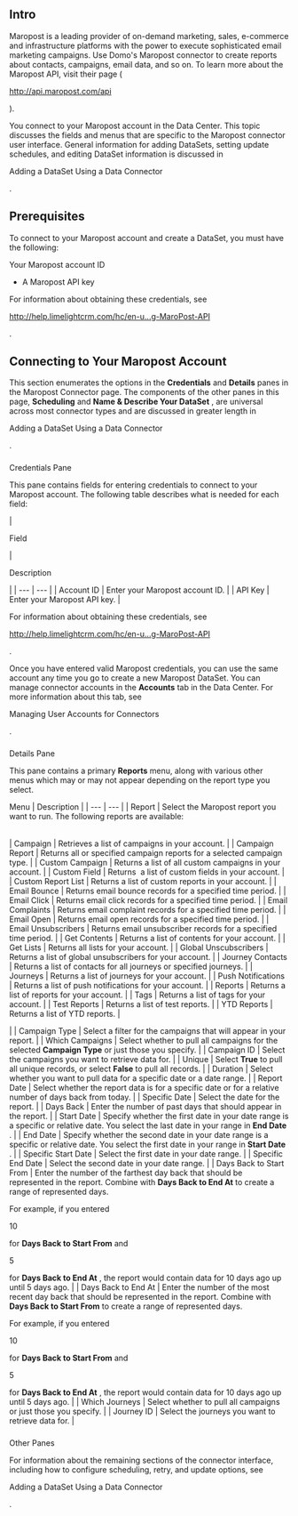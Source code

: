 

Intro
-------

Maropost is a leading provider of on-demand marketing, sales, e-commerce and infrastructure platforms with the power to execute sophisticated email marketing campaigns. Use Domo's Maropost connector to create reports about contacts, campaigns, email data, and so on. To learn more about the Maropost API, visit their page (

http://api.maropost.com/api

).


 You connect to your Maropost account in the Data Center. This topic discusses the fields and menus that are specific to the Maropost connector user interface. General information for adding DataSets, setting update schedules, and editing DataSet information is discussed in

Adding a DataSet Using a Data Connector

.


 Prerequisites
---------------

To connect to your Maropost account and create a DataSet, you must have the following:

 Your Maropost account ID
* A Maropost API key

For information about obtaining these credentials, see

http://help.limelightcrm.com/hc/en-u...g-MaroPost-API

.


 Connecting to Your Maropost Account
-------------------------------------


 This section enumerates the options in the
 **Credentials**
 and
 **Details**
 panes in the Maropost Connector page. The components of the other panes in this page,
 **Scheduling**
 and
 **Name & Describe Your DataSet**
 , are universal across most connector types and are discussed in greater length in

Adding a DataSet Using a Data Connector

.


###

Credentials Pane


 This pane contains fields for entering credentials to connect to your Maropost account. The following table describes what is needed for each field:


|

Field

|

Description

|
| --- | --- |
|
 Account ID
  |
 Enter your Maropost account ID.
  |
|
 API Key
  |
 Enter your Maropost API key.
  |

For information about obtaining these credentials, see

http://help.limelightcrm.com/hc/en-u...g-MaroPost-API

.

Once you have entered valid Maropost credentials, you can use the same account any time you go to create a new Maropost DataSet. You can manage connector accounts in the
 **Accounts**
 tab in the Data Center. For more information about this tab, see

Managing User Accounts for Connectors

.


###
 Details Pane

This pane contains a primary
 **Reports**
 menu, along with various other menus which may or may not appear depending on the report type you select.


 Menu
  |
 Description
  |
| --- | --- |
|
 Report
  |
 Select the Maropost report you want to run. The following reports are available:


|  |  |
| --- | --- |
|
 Campaign
  |
 Retrieves a list of campaigns in your account.
  |
|
 Campaign Report
  |
 Returns all or specified campaign reports for a selected campaign type.
  |
|
 Custom Campaign
  |
 Returns a list of all custom campaigns in your account.
  |
|
 Custom Field
  |
 Returns  a list of custom fields in your account.
  |
|
 Custom Report List
  |
 Returns a list of custom reports in your account.
  |
|
 Email Bounce
  |
 Returns email bounce records for a specified time period.
  |
|
 Email Click
  |
 Returns email click records for a specified time period.
  |
|
 Email Complaints
  |
 Returns email complaint records for a specified time period.
  |
|
 Email Open
  |
 Returns email open records for a specified time period.
  |
|
 Email Unsubscribers
  |
 Returns email unsubscriber records for a specified time period.
  |
|
 Get Contents
  |
 Returns a list of contents for your account.
  |
|
 Get Lists
  |
 Returns all lists for your account.
  |
|
 Global Unscubscribers
  |
 Returns a list of global unsubscribers for your account.
  |
|
 Journey Contacts
  |
 Returns a list of contacts for all journeys or specified journeys.
  |
|
 Journeys
  |
 Returns a list of journeys for your account.
  |
|
 Push Notifications
  |
 Returns a list of push notifications for your account.
  |
|
 Reports
  |
 Returns a list of reports for your account.
  |
|
 Tags
  |
 Returns a list of tags for your account.
  |
|
 Test Reports
  |
 Returns a list of test reports.
  |
|
 YTD Reports
  |
 Returns a list of YTD reports.
  |

|
|
 Campaign Type
  |
 Select a filter for the campaigns that will appear in your report.
  |
|
 Which Campaigns
  |
 Select whether to pull all campaigns for the selected
 **Campaign Type**
 or just those you specify.
  |
|
 Campaign ID
  |
 Select the campaigns you want to retrieve data for.
  |
|
 Unique
  |
 Select
 **True**
 to pull all unique records, or select
 **False**
 to pull all records.
  |
|
 Duration
  |
 Select whether you want to pull data for a specific date or a date range.
  |
|
 Report Date
  |
 Select whether the report data is for a specific date or for a relative number of days back from today.
  |
|
 Specific Date
  |
 Select the date for the report.
  |
|
 Days Back
  |
 Enter the number of past days that should appear in the report.
  |
|
 Start Date
  |
 Specify whether the first date in your date range is a specific or relative date. You select the last date in your range in
 **End Date**
 .
  |
|
 End Date
  |
 Specify whether the second date in your date range is a specific or relative date. You select the first date in your range in
 **Start Date**
 .
  |
|
 Specific Start Date
  |
 Select the first date in your date range.
  |
|
 Specific End Date
  |
 Select the second date in your date range.
  |
|
 Days Back to Start From
  |
 Enter the number of the farthest day back that should be represented in the report. Combine with
 **Days Back to End At**
 to create a range of represented days.


 For example, if you entered

10

for
 **Days Back to Start From**
 and

5

for
 **Days Back to End At**
 , the report would contain data for 10 days ago up until 5 days ago.
  |
|
 Days Back to End At
  |
 Enter the number of the most recent day back that should be represented in the report. Combine with
 **Days Back to Start From**
 to create a range of represented days.


 For example, if you entered

10

for
 **Days Back to Start From**
 and

5

for
 **Days Back to End At**
 , the report would contain data for 10 days ago up until 5 days ago.
  |
|
 Which Journeys
  |
 Select whether to pull all campaigns or just those you specify.
  |
|
 Journey ID
  |
 Select the journeys you want to retrieve data for.
  |


###
 Other Panes

For information about the remaining sections of the connector interface, including how to configure scheduling, retry, and update options, see

Adding a DataSet Using a Data Connector

.


